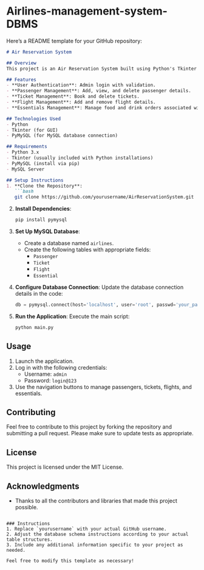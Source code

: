 # Airlines-management-system-DBMS
Here’s a README template for your GitHub repository:

```markdown
# Air Reservation System

## Overview
This project is an Air Reservation System built using Python's Tkinter for the GUI and MySQL for the database management. It allows users to manage flights, tickets, passengers, and additional essentials associated with air travel.

## Features
- **User Authentication**: Admin login with validation.
- **Passenger Management**: Add, view, and delete passenger details.
- **Ticket Management**: Book and delete tickets.
- **Flight Management**: Add and remove flight details.
- **Essentials Management**: Manage food and drink orders associated with flights.

## Technologies Used
- Python
- Tkinter (for GUI)
- PyMySQL (for MySQL database connection)

## Requirements
- Python 3.x
- Tkinter (usually included with Python installations)
- PyMySQL (install via pip)
- MySQL Server

## Setup Instructions
1. **Clone the Repository**:
   ```bash
   git clone https://github.com/yourusername/AirReservationSystem.git
   ```
2. **Install Dependencies**:
   ```bash
   pip install pymysql
   ```
3. **Set Up MySQL Database**:
   - Create a database named `airlines`.
   - Create the following tables with appropriate fields:
     - `Passenger`
     - `Ticket`
     - `Flight`
     - `Essential`

4. **Configure Database Connection**:
   Update the database connection details in the code:
   ```python
   db = pymysql.connect(host='localhost', user='root', passwd='your_password', db='airlines', autocommit=True)
   ```

5. **Run the Application**:
   Execute the main script:
   ```bash
   python main.py
   ```

## Usage
1. Launch the application.
2. Log in with the following credentials:
   - Username: `admin`
   - Password: `login@123`
3. Use the navigation buttons to manage passengers, tickets, flights, and essentials.

## Contributing
Feel free to contribute to this project by forking the repository and submitting a pull request. Please make sure to update tests as appropriate.

## License
This project is licensed under the MIT License.

## Acknowledgments
- Thanks to all the contributors and libraries that made this project possible.
```

### Instructions
1. Replace `yourusername` with your actual GitHub username.
2. Adjust the database schema instructions according to your actual table structures.
3. Include any additional information specific to your project as needed.

Feel free to modify this template as necessary!
